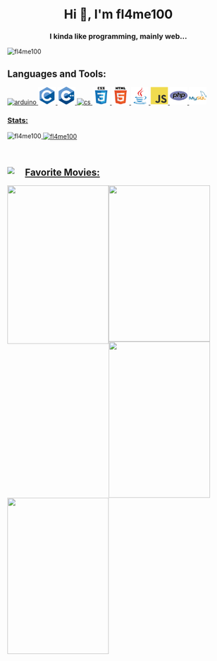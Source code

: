 <h1 align="center">Hi 👋, I'm fl4me100</h1>
<h3 align="center">I kinda like programming, mainly web...</h3>

<p align="left"> <img src="https://komarev.com/ghpvc/?username=fl4me100&label=Profile%20views&color=0e75b6&style=flat" alt="fl4me100" /> </p>

<h2 align="left">Languages and Tools:</h2>
<p align="left"> <a href="https://www.arduino.cc/" target="_blank" rel="noreferrer"> <img src="https://cdn.worldvectorlogo.com/logos/arduino-1.svg" alt="arduino" width="40" height="40"/> </a> <a href="https://www.cprogramming.com/" target="_blank" rel="noreferrer"> <img src="https://raw.githubusercontent.com/devicons/devicon/master/icons/c/c-original.svg" alt="c" width="40" height="40"/> </a> <a href="https://www.w3schools.com/cpp/" target="_blank" rel="noreferrer"> <img src="https://raw.githubusercontent.com/devicons/devicon/master/icons/cplusplus/cplusplus-original.svg" alt="cpp" width="40" height="40"/> </a> <a href="https://www.w3schools.com/cs/" target="_blank" rel="noreferrer"> <img src="https://www.netgen.co.za/wp-content/uploads/2022/03/C-image-for-Netgen-1024x1024.png" alt="cs" width="40" height="40"/> </a> <a href="[https://www.netgen.co.za/wp-content/uploads/2022/03/C-image-for-Netgen-1024x1024.png](https://encrypted-tbn0.gstatic.com/images?q=tbn:ANd9GcR9sH2KALHd1Zrs1zwelX6ORC40Uq4K-dBF0A&s)" target="_blank" rel="noreferrer"> <img src="https://raw.githubusercontent.com/devicons/devicon/master/icons/css3/css3-original-wordmark.svg" alt="css3" width="40" height="40"/> </a> <a href="https://www.w3.org/html/" target="_blank" rel="noreferrer"> <img src="https://raw.githubusercontent.com/devicons/devicon/master/icons/html5/html5-original-wordmark.svg" alt="html5" width="40" height="40"/> </a> <a href="https://www.java.com" target="_blank" rel="noreferrer"> <img src="https://raw.githubusercontent.com/devicons/devicon/master/icons/java/java-original.svg" alt="java" width="40" height="40"/> </a> <a href="https://developer.mozilla.org/en-US/docs/Web/JavaScript" target="_blank" rel="noreferrer"> <img src="https://raw.githubusercontent.com/devicons/devicon/master/icons/javascript/javascript-original.svg" alt="javascript" width="40" height="40"/> </a> <a href="https://www.php.net" target="_blank" rel="noreferrer"> <img src="https://raw.githubusercontent.com/devicons/devicon/master/icons/php/php-original.svg" alt="php" width="40" height="40"/> </a>  </a><a href="https://www.mysql.com/" target="_blank" rel="noreferrer"> <img src="https://raw.githubusercontent.com/devicons/devicon/master/icons/mysql/mysql-original-wordmark.svg" alt="mysql" width="40" height="40"</p>

<h3 align="left">Stats:</h3>
<p><img align="left" src="https://github-readme-stats.vercel.app/api/top-langs?username=fl4me100&show_icons=true&layout=compact&hide_border=true&langs_count=7&theme=github_dark&bg_color=#101414" alt="fl4me100" /></p>
<p>&nbsp;<img align="center" src="https://github-readme-stats.vercel.app/api?username=fl4me100&show_icons=true&layout=compact&hide_border=true&langs_count=7&theme=github_dark&bg_color=#101414" alt="fl4me100" /></p>
<br>
<h2 align="left">Favorite Movies:                 <a href="https://letterboxd.com/_flame_/"> <img align="left" width="40" border-radius="25px" src="https://encrypted-tbn0.gstatic.com/images?q=tbn:ANd9GcTB63UNBdVOM3qd5_AZ6u-BDVPXqTKR18pyeA&s"/></h2>
<div>
  <a href="https://www.youtube.com/watch?v=p8HQ2JLlc4E"> <img align="left" width="230" height="360" src="https://upload.wikimedia.org/wikipedia/en/thumb/4/4f/Poster_-_Fast_and_Furious_Tokyo_Drift.jpg/220px-Poster_-_Fast_and_Furious_Tokyo_Drift.jpg"/>
  <a href="https://www.youtube.com/watch?v=KPOuJGkpblk"> <img align="left" width="230" height="355" src="https://fr.web.img6.acsta.net/c_310_420/medias/nmedia/18/35/91/33/19255605.jpg"/>
  <a href="https://www.youtube.com/watch?v=r_8Rw16uscg"> <img align="left" width="230" height="355" src="https://encrypted-tbn0.gstatic.com/images?q=tbn:ANd9GcRiXpjNglfDa_-nLXV1J1aoosOiypLh92ScbQ&s"/>
  <a href="https://www.youtube.com/watch?v=1jLOOCADTGs"> <img align="left" width="230" height="355" src="https://m.media-amazon.com/images/M/MV5BNDQ4NjkxNzgzN15BMl5BanBnXkFtZTgwMjAzODQ4OTE@._V1_.jpg"/>
</div>

